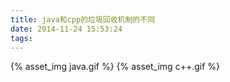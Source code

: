 ```yaml
---
title: java和cpp的垃圾回收机制的不同
date: 2014-11-24 15:53:24
tags:
---
```

{% asset_img java.gif %}
{% asset_img c++.gif %}
